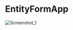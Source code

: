# EntityFormApp
![Screenshot_1](https://user-images.githubusercontent.com/109299838/184498251-be12961d-cdc8-4eb2-a42b-14051f0a7bb9.png)
